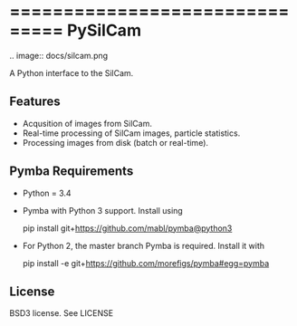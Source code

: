 ===============================
PySilCam
===============================

.. image:: docs/silcam.png


A Python interface to the SilCam.

Features
--------

* Acqusition of images from SilCam.
* Real-time processing of SilCam images, particle statistics.
* Processing images from disk (batch or real-time).

Pymba Requirements
------------

* Python = 3.4

* Pymba with Python 3 support. Install using

    pip install git+https://github.com/mabl/pymba@python3


* For Python 2, the master branch Pymba is required. Install it with

    pip install -e git+https://github.com/morefigs/pymba#egg=pymba


License
-------

BSD3 license. See LICENSE
